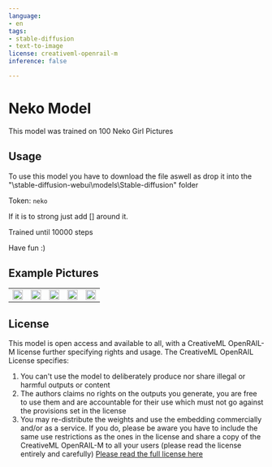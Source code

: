 ```yaml
---
language:
- en
tags:
- stable-diffusion
- text-to-image
license: creativeml-openrail-m
inference: false

---
```


# Neko Model

This model was trained on 100 Neko Girl Pictures

## Usage
To use this model you have to download the file aswell as drop it into the "\stable-diffusion-webui\models\Stable-diffusion" folder

Token: ```neko```

If it is to strong just add [] around it.

Trained until 10000 steps

Have fun :)

## Example Pictures

<table>
  <tr>
    <td><img src=https://i.imgur.com/MpyeqMe.png width=100% height=100%/></td>
    <td><img src=https://i.imgur.com/wxzvHrL.png width=100% height=100%/></td>
    <td><img src=https://i.imgur.com/MuUnJY5.png width=100% height=100%/></td>
    <td><img src=https://i.imgur.com/XeDC8xA.png width=100% height=100%/></td>
    <td><img src=https://i.imgur.com/XmLTrEl.png width=100% height=100%/></td>
   </tr>
</table>

## License

This model is open access and available to all, with a CreativeML OpenRAIL-M license further specifying rights and usage.
The CreativeML OpenRAIL License specifies: 

1. You can't use the model to deliberately produce nor share illegal or harmful outputs or content 
2. The authors claims no rights on the outputs you generate, you are free to use them and are accountable for their use which must not go against the provisions set in the license
3. You may re-distribute the weights and use the embedding commercially and/or as a service. If you do, please be aware you have to include the same use restrictions as the ones in the license and share a copy of the CreativeML OpenRAIL-M to all your users (please read the license entirely and carefully)
[Please read the full license here](https://huggingface.co/spaces/CompVis/stable-diffusion-license)